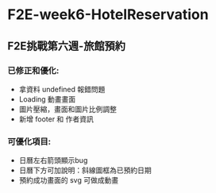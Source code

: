 # F2E-week6-HotelReservation
## F2E挑戰第六週-旅館預約
### 已修正和優化:
* 拿資料 undefined 報錯問題
* Loading 動畫畫面
* 圖片壓縮，畫面和圖片比例調整
* 新增 footer 和 作者資訊
### 可優化項目:
* 日曆左右箭頭顯示bug<br>
* 日曆下方可加說明：斜線圖框為已預約日期<br>
* 預約成功畫面的 svg 可做成動畫<br>
